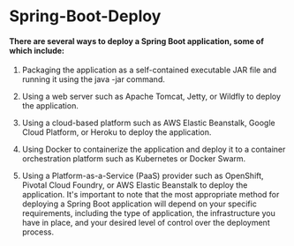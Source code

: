 # Spring-Boot-Deploy


#### There are several ways to deploy a Spring Boot application, some of which include:


1.	Packaging the application as a self-contained executable JAR file and running it using the java -jar command.

2.	Using a web server such as Apache Tomcat, Jetty, or Wildfly to deploy the application.

3.	Using a cloud-based platform such as AWS Elastic Beanstalk, Google Cloud Platform, or Heroku to deploy the application.
4.	Using Docker to containerize the application and deploy it to a container orchestration platform such as Kubernetes or Docker Swarm.
5.	Using a Platform-as-a-Service (PaaS) provider such as OpenShift, Pivotal Cloud Foundry, or AWS Elastic Beanstalk to deploy the application.
It's important to note that the most appropriate method for deploying a Spring Boot application will depend on your specific requirements, including the type of application, the infrastructure you have in place, and your desired level of control over the deployment process.

